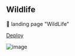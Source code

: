 ## Wildlife

🦊 landing page "WildLife"

[Deploy](https://evgeniy-web-dev.github.io/rs-school-tasks/wildlife/)

![image](https://user-images.githubusercontent.com/62372524/161672262-3cc25927-2269-4b25-a134-441893737b9c.jpg)
